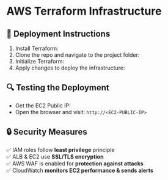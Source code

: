 # AWS Terraform Infrastructure

## 🚀 Deployment Instructions
1. Install Terraform:  
2. Clone the repo and navigate to the project folder:  
3. Initialize Terraform:  
4. Apply changes to deploy the infrastructure:  

## 🔍 Testing the Deployment
- Get the EC2 Public IP:  
- Open the browser and visit: `http://<EC2-PUBLIC-IP>`

## 🔒 Security Measures
✅ IAM roles follow **least privilege** principle  
✅ ALB & EC2 use **SSL/TLS encryption**  
✅ AWS WAF is enabled for **protection against attacks**  
✅ CloudWatch **monitors EC2 performance & sends alerts**  
